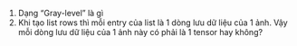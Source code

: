 1. Dạng “Gray-level” là gì
2. Khi tạo list rows thì mỗi entry của list là 1 dòng lưu dữ liệu của 1 ảnh. Vậy mỗi dòng lưu dữ liệu của 1 ảnh này có phải là 1 tensor hay không?

